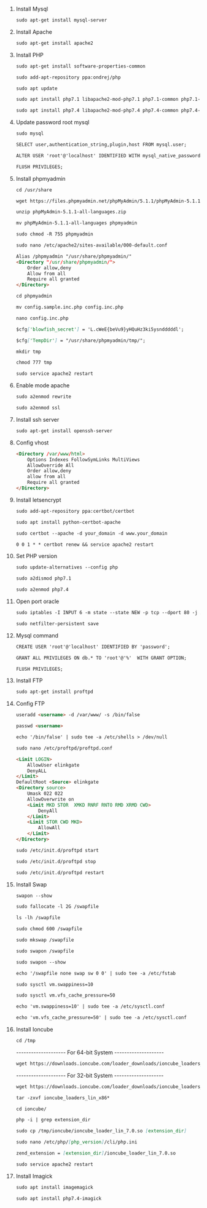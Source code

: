 1. Install Mysql

	```markdown
	sudo apt-get install mysql-server
	```

2. Install Apache

	```markdown
	sudo apt-get install apache2
	```

3. Install PHP

	```markdown
	sudo apt-get install software-properties-common
	```

	```markdown
	sudo add-apt-repository ppa:ondrej/php
	```

	```markdown
	sudo apt update
	```

	```markdown
	sudo apt install php7.1 libapache2-mod-php7.1 php7.1-common php7.1-mbstring php7.1-xmlrpc php7.1-soap php7.1-gd php7.1-xml php7.1-intl php7.1-mysql php7.1-cli php7.1-mcrypt php7.1-zip php7.1-curl
	```
	
	```markdown
	sudo apt install php7.4 libapache2-mod-php7.4 php7.4-common php7.4-mbstring php7.4-xmlrpc php7.4-soap php7.4-gd php7.4-xml php7.4-intl php7.4-mysql php7.4-cli php7.4-mcrypt php7.4-zip php7.4-curl
	```

4. Update password root mysql
	```markdown
	sudo mysql
	```

	```markdown
	SELECT user,authentication_string,plugin,host FROM mysql.user;
	```

	```markdown
	ALTER USER 'root'@'localhost' IDENTIFIED WITH mysql_native_password BY 'password';
	```
	
	```markdown
	FLUSH PRIVILEGES;
	```

5. Install phpmyadmin
	```markdown
	cd /usr/share
	```
	
	```markdown
	wget https://files.phpmyadmin.net/phpMyAdmin/5.1.1/phpMyAdmin-5.1.1-all-languages.zip
	```
	
	```markdown
	unzip phpMyAdmin-5.1.1-all-languages.zip
	```
	
	```markdown
	mv phpMyAdmin-5.1.1-all-languages phpmyadmin
	```
	
	```markdown
	sudo chmod -R 755 phpmyadmin
	```
	
	```markdown
	sudo nano /etc/apache2/sites-available/000-default.conf
	```
	
	```markdown
	Alias /phpmyadmin "/usr/share/phpmyadmin/"
	<Directory "/usr/share/phpmyadmin/">
		Order allow,deny
		Allow from all
		Require all granted
	</Directory>
	```

	```markdown
	cd phpmyadmin
	```

	```markdown
	mv config.sample.inc.php config.inc.php
	```
	
	```markdown
	nano config.inc.php
	```
	
	```markdown
	$cfg['blowfish_secret'] = 'L.cWeE{beVu9}yHQuHz3ki5ysndddddl';
	```
	
	```markdown
	$cfg['TempDir'] = "/usr/share/phpmyadmin/tmp/";
	```
	
	```markdown
	mkdir tmp
	```
	
	```markdown
	chmod 777 tmp
	```
	
	```markdown
	sudo service apache2 restart
	```

6. Enable mode apache
	```markdown
	sudo a2enmod rewrite
	```
	
	```markdown
	sudo a2enmod ssl
	```

7. Install ssh server
	```markdown
	sudo apt-get install openssh-server
	```

8. Config vhost
	```markdown
	<Directory /var/www/html>
		Options Indexes FollowSymLinks MultiViews
		AllowOverride All
		Order allow,deny
		allow from all
		Require all granted
	</Directory>
	```

9. Install letsencrypt
	```markdown
	sudo add-apt-repository ppa:certbot/certbot
	```
	
	```markdown
	sudo apt install python-certbot-apache
	```
	
	```markdown
	sudo certbot --apache -d your_domain -d www.your_domain
	```

	```markdown
	0 0 1 * * certbot renew && service apache2 restart
	```
10. Set PHP version
	```markdown
	sudo update-alternatives --config php
	```
	```markdown
	sudo a2dismod php7.1
	```
	```markdown
	sudo a2enmod php7.4
	```

11. Open port oracle
	```markdown
	sudo iptables -I INPUT 6 -m state --state NEW -p tcp --dport 80 -j ACCEPT
	```
	
	```markdown
	sudo netfilter-persistent save
	```
12. Mysql command
	```markdown
	CREATE USER 'root'@'localhost' IDENTIFIED BY 'password';
	```
	```markdown
	GRANT ALL PRIVILEGES ON db.* TO 'root'@'%'  WITH GRANT OPTION;
	```
	```markdown
	FLUSH PRIVILEGES;
	```
14. Install FTP
	```markdown
	sudo apt-get install proftpd
	```
15. Config FTP
 	```markdown
	useradd <username> -d /var/www/ -s /bin/false
	```
	```markdown
	passwd <username>
	```
	```markdown
	echo '/bin/false' | sudo tee -a /etc/shells > /dev/null
	```
	```markdown
	sudo nano /etc/proftpd/proftpd.conf
	```
	```markdown
	<Limit LOGIN>
		AllowUser elinkgate
		DenyALL
	</Limit>
	DefaultRoot <Source> elinkgate
	<Directory source>
		Umask 022 022
		AllowOverwrite on
		<Limit MKD STOR  XMKD RNRF RNTO RMD XRMD CWD>
			DenyAll
		</Limit>
		<Limit STOR CWD MKD>
			AllowAll
		</Limit>
	</Directory>
	```
	```markdown
	sudo /etc/init.d/proftpd start
	```
	```markdown
	sudo /etc/init.d/proftpd stop
	```
	```markdown
	sudo /etc/init.d/proftpd restart
	```
16. Install Swap
	```markdown
	swapon --show
	```
	```markdown
	sudo fallocate -l 2G /swapfile
	```
	```markdown
	ls -lh /swapfile
	```
	```markdown
	sudo chmod 600 /swapfile
	```
	```markdown
	sudo mkswap /swapfile
	```
	```markdown
	sudo swapon /swapfile
	```
	```markdown
	sudo swapon --show
	```
	```markdown
	echo '/swapfile none swap sw 0 0' | sudo tee -a /etc/fstab
	```
	```markdown
	sudo sysctl vm.swappiness=10
	```
	```markdown
	sudo sysctl vm.vfs_cache_pressure=50
	```
	```markdown
	echo 'vm.swappiness=10' | sudo tee -a /etc/sysctl.conf
	```
	```markdown
	echo 'vm.vfs_cache_pressure=50' | sudo tee -a /etc/sysctl.conf
	```
17. Install Ioncube
	```markdown
	cd /tmp
	```
	-------------------- For 64-bit System --------------------
	```markdown
	wget https://downloads.ioncube.com/loader_downloads/ioncube_loaders_lin_x86-64.tar.gz
	```
	-------------------- For 32-bit System --------------------
	```markdown
	wget https://downloads.ioncube.com/loader_downloads/ioncube_loaders_lin_x86.tar.gz
	```
	```markdown
	tar -zxvf ioncube_loaders_lin_x86*
	```
	```markdown
	cd ioncube/
	```
	```markdown
	php -i | grep extension_dir
	```
	```markdown
	sudo cp /tmp/ioncube/ioncube_loader_lin_7.0.so [extension_dir]
	```
	```markdown
	sudo nano /etc/php/[php_version]/cli/php.ini
	```
	```markdown
	zend_extension = [extension_dir]/ioncube_loader_lin_7.0.so
	```
	```markdown
	sudo service apache2 restart
	```
18. Install Imagick
	```markdown
	sudo apt install imagemagick
	```
	```markdown
	sudo apt install php7.4-imagick
	```

